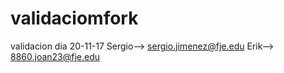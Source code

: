 # validaciomfork
validacion dia 20-11-17
Sergio--> sergio.jimenez@fje.edu
Erik--> 8860.joan23@fje.edu
